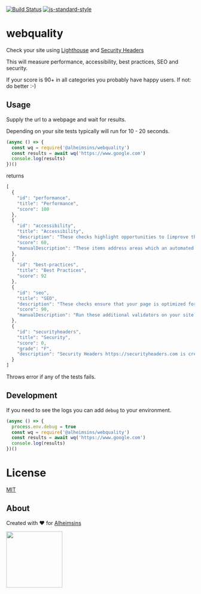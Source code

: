 [![Build Status](https://travis-ci.com/Alheimsins/webquality.svg?branch=master)](https://travis-ci.com/Alheimsins/webquality)
[![js-standard-style](https://img.shields.io/badge/code%20style-standard-brightgreen.svg?style=flat)](https://github.com/feross/standard)

# webquality

Check your site using [Lighthouse](https://developers.google.com/web/tools/lighthouse/) and [Security Headers](https://securityheaders.com/)

This will measure performance, accessibility, best practices, SEO and security.

If your score is 90+ in all categories you probably have happy users. If not: do better :-)

## Usage

Supply the url to a webpage and wait for results.

Depending on your site tests typically will run for 10 - 20 seconds.

```JavaScript
(async () => {
  const wq = require('@alheimsins/webquality')
  const results = await wq('https://www.google.com')
  console.log(results)
})()
```

returns

```JavaScript
[
  {
    "id": "performance",
    "title": "Performance",
    "score": 100
  },
  {
    "id": "accessibility",
    "title": "Accessibility",
    "description": "These checks highlight opportunities to [improve the accessibility of your web app](https://developers.google.com/web/fundamentals/accessibility). Only a subset of accessibility issues can be automatically detected so manual testing is also encouraged.",
    "score": 60,
    "manualDescription": "These items address areas which an automated testing tool cannot cover. Learn more in our guide on [conducting an accessibility review](https://developers.google.com/web/fundamentals/accessibility/how-to-review)."
  },
  {
    "id": "best-practices",
    "title": "Best Practices",
    "score": 92
  },
  {
    "id": "seo",
    "title": "SEO",
    "description": "These checks ensure that your page is optimized for search engine results ranking. There are additional factors Lighthouse does not check that may affect your search ranking. [Learn more](https://support.google.com/webmasters/answer/35769).",
    "score": 90,
    "manualDescription": "Run these additional validators on your site to check additional SEO best practices."
  },
  {
    "id": "securityheaders",
    "title": "Security",
    "score": 0,
    "grade": "F",
    "description": "Security Headers https://securityheaders.com is created by Scott Helme https://scotthelme.co.uk/ to drive up the usage of security based headers across the web."
  }
]
```

Throws error if any of the tests fails.

## Development

If you need to see the logs you can add `debug` to your environment.

```JavaScript
(async () => {
  process.env.debug = true
  const wq = require('@alheimsins/webquality')
  const results = await wq('https://www.google.com')
  console.log(results)
})()
```

# License

[MIT](LICENSE)

## About

Created with ❤ for [Alheimsins](https://alheimsins.net)

<img src="https://image.ibb.co/dPH08G/logo_black.png" height="150px" width="150px" />
